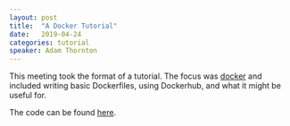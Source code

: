 ```yaml
---
layout: post
title:  "A Docker Tutorial"
date:   2019-04-24
categories: tutorial
speaker: Adam Thornton
---
```


This meeting took the format of a tutorial. The focus was [docker] and included writing basic Dockerfiles, using 
Dockerhub, and what it might be useful for.

The code can be found [here].

[docker]: https://www.docker.com/
[here]: https://github.com/ademus4/docker-python-ml
